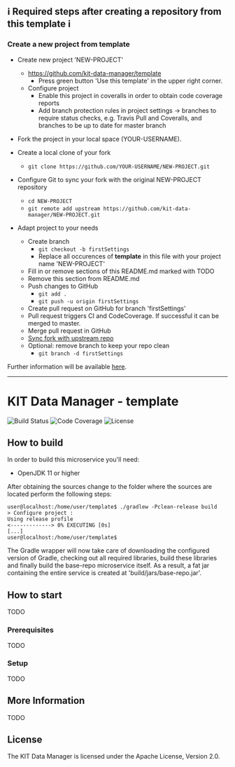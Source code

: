 ## :information_source: Required steps after creating a repository from this template :information_source:

### **Create a new project from template**
- Create new project 'NEW-PROJECT'
    - https://github.com/kit-data-manager/template
        - Press green button 'Use this template' in the upper right corner.
    - Configure project
         - Enable this project in coveralls in order to obtain code coverage reports
         - Add branch protection rules in project settings -> branches to require status checks, e.g. Travis Pull and Coveralls, and branches to be up to date for master branch
   
- Fork the project in your local space (YOUR-USERNAME).
- Create a local clone of your fork
    - `git clone https://github.com/YOUR-USERNAME/NEW-PROJECT.git`

- Configure Git to sync your fork with the original NEW-PROJECT repository 
     - `cd NEW-PROJECT`
     - `git remote add upstream https://github.com/kit-data-manager/NEW-PROJECT.git`
- Adapt project to your needs
    - Create branch
        - `git checkout -b firstSettings`
        - Replace all occurences of **template** in this file with your project name 'NEW-PROJECT'
    - Fill in or remove sections of this README.md marked with TODO
    - Remove this section from README.md
    - Push changes to GitHub
        - `git add .`
        - `git push -u origin firstSettings`
    - Create pull request on GitHub for branch 'firstSettings'
    - Pull request triggers CI and CodeCoverage. If successful it can be merged to master.
    - Merge pull request in GitHub
    - [Sync fork with upstream repo](https://github.com/kit-data-manager/template/wiki/Manual#Sync-fork-with-upstream-repo)
    - Optional: remove branch to keep your repo clean
        - `git branch -d firstSettings`

Further information will be available
[here](https://github.com/kit-data-manager/template/wiki/Manual).
   
---

# KIT Data Manager - template

![Build Status](https://img.shields.io/travis/kit-data-manager/template.svg)
![Code Coverage](https://img.shields.io/coveralls/github/kit-data-manager/template.svg)
![License](https://img.shields.io/github/license/kit-data-manager/template.svg)

## How to build

In order to build this microservice you'll need:

* OpenJDK 11 or higher

After obtaining the sources change to the folder where the sources are located perform the following steps:

```
user@localhost:/home/user/template$ ./gradlew -Pclean-release build
> Configure project :
Using release profile
<-------------> 0% EXECUTING [0s]
[...]
user@localhost:/home/user/template$
```

The Gradle wrapper will now take care of downloading the configured version of Gradle, checking out all required libraries, build these
libraries and finally build the base-repo microservice itself. As a result, a fat jar containing the entire service is created at 'build/jars/base-repo.jar'.

## How to start

TODO

### Prerequisites

TODO

### Setup

TODO

## More Information

TODO

## License

The KIT Data Manager is licensed under the Apache License, Version 2.0.
